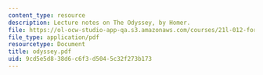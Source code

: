 ```yaml
---
content_type: resource
description: Lecture notes on The Odyssey, by Homer.
file: https://ol-ocw-studio-app-qa.s3.amazonaws.com/courses/21l-012-forms-of-western-narrative-fall-2007/9cd5e5d838d6c6f3d5045c32f273b173_odyssey.pdf
file_type: application/pdf
resourcetype: Document
title: odyssey.pdf
uid: 9cd5e5d8-38d6-c6f3-d504-5c32f273b173
---
```

